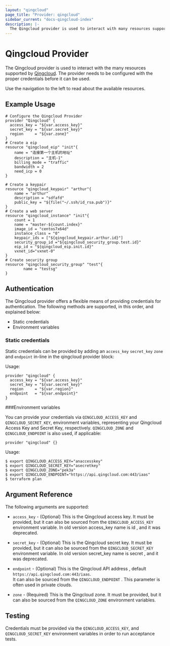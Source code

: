 ```yaml
---
layout: "qingcloud"
page_title: "Provider: qingcloud"
sidebar_current: "docs-qingcloud-index"
description: |-
  The Qingcloud provider is used to interact with many resources supported by Qingcloud. The provider needs to be configured with the proper credentials before it can be used..
---
```


# Qingcloud Provider

The Qingcloud provider is used to interact with the
many resources supported by [Qingcloud](https://www.qingcloud.com). The provider needs to be configured
with the proper credentials before it can be used.

Use the navigation to the left to read about the available resources.

## Example Usage

```hcl
# Configure the Qingcloud Provider
provider "Qingcloud" {
  access_key = "${var.access_key}"
  secret_key = "${var.secret_key}"
  region     = "${var.zone}"
}
# Create a eip
resource "qingcloud_eip" "init"{
	name = "连接第一个主机的地址"
	description = "主机-1"
	billing_mode = "traffic"
	bandwidth = 2
	need_icp = 0
}

# Create a keypair
resource "qingcloud_keypair" "arthur"{
	name = "arthur"
	description = "sdfafd"
	public_key = "${file("~/.ssh/id_rsa.pub")}"
}
# Create a web server
resource "qingcloud_instance" "init"{
	count = 1
	name = "master-${count.index}"
	image_id = "centos7x64d"
	instance_class = "0"
	keypair_ids = ["${qingcloud_keypair.arthur.id}"]
	security_group_id ="${qingcloud_security_group.test.id}"
	eip_id = "${qingcloud_eip.init.id}"
    vxnet_id="vxnet-0"
}
# Create security group
resource "qingcloud_security_group" "test"{
        name = "testsg"
}
```
## Authentication

The Qingcloud provider offers a flexible means of providing credentials for authentication.
The following methods are supported, in this order, and explained below:

- Static credentials
- Environment variables

### Static credentials ###

Static credentials can be provided by adding an `access_key` `secret_key` `zone` and `endpoint` in-line in the
qingcloud provider block:

Usage:

```hcl
provider "qingcloud" {
  access_key = "${var.access_key}"
  secret_key = "${var.secret_key}"
  region     = "${var.region}"
  endpoint   = "${var.endpoint}"
}
```


###Environment variables

You can provide your credentials via `QINGCLOUD_ACCESS_KEY` and `QINGCLOUD_SECRET_KEY`,
environment variables, representing your Qingcloud Access Key and Secret Key, respectively.
`QINGCLOUD_ZONE` and `QINGCLOUD_ENDPOINT` is also used, if applicable:

```hcl
provider "qingcloud" {}
```

Usage:

```shell
$ export QINGCLOUD_ACCESS_KEY="anaccesskey"
$ export QINGCLOUD_SECRET_KEY="asecretkey"
$ export QINGCLOUD_ZONE="pek3a"
$ export QINGCLOUD_ENDPOINT="https://api.qingcloud.com:443/iaas"
$ terraform plan
```


## Argument Reference

The following arguments are supported:

* `access_key` - (Optional) This is the Qingcloud access key. It must be provided,
but it can also be sourced from the `QINGCLOUD_ACCESS_KEY` environment variable.
In old version access_key name is id , and it was deprecated.

* `secret_key` - (Optional) This is the Qingcloud secret key. It must be provided, but
it can also be sourced from the `QINGCLOUD_SECRET_KEY` environment variable.
In old version secret_key name is secret , and it was deprecated.

* `endpoint` - (Optional) This is the Qingcloud API address , default `https://api.qingcloud.com:443/iaas`.  
It can also be sourced from the  `QINGCLOUD_ENDPOINT` . This parameter is often used in private clouds.

* `zone` - (Required) This is the Qingcloud zone. It must be provided, but
it can also be sourced from the `QINGCLOUD_ZONE` environment variables.


## Testing

Credentials must be provided via the `QINGCLOUD_ACCESS_KEY`, and `QINGCLOUD_SECRET_KEY` environment variables in order to run acceptance tests.
